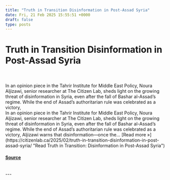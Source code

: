```yaml
---
title: "Truth in Transition Disinformation in Post-Assad Syria"
date: Fri, 21 Feb 2025 15:55:51 +0000
draft: false
type: posts
---
```

# Truth in Transition Disinformation in Post-Assad Syria

<br/>

<br/>
In an opinion piece in the Tahrir Institute for Middle East Policy, Noura Aljizawi, senior researcher at The Citizen Lab, sheds light on the growing threat of disinformation in Syria, even after the fall of Bashar al-Assad&#8217;s regime. While the end of Assad&#8217;s authoritarian rule was celebrated as a victory,
<br/>
In an opinion piece in the Tahrir Institute for Middle East Policy, Noura Aljizawi, senior researcher at The Citizen Lab, sheds light on the growing threat of disinformation in Syria, even after the fall of Bashar al-Assad’s regime. While the end of Assad’s authoritarian rule was celebrated as a victory, Aljizawi warns that disinformation—once the... [Read more »](https://citizenlab.ca/2025/02/truth-in-transition-disinformation-in-post-assad-syria/ "Read Truth in Transition: Disinformation in Post-Assad Syria")

#### [Source](https://citizenlab.ca/2025/02/truth-in-transition-disinformation-in-post-assad-syria/)

<br/>
---

